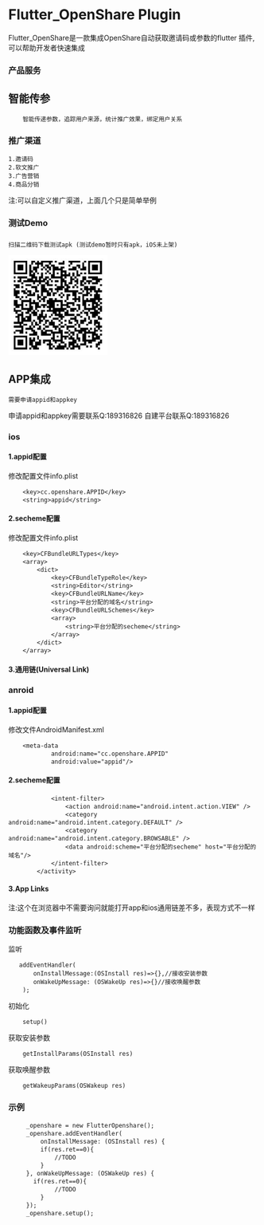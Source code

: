 # Flutter_OpenShare Plugin
Flutter_OpenShare是一款集成OpenShare自动获取邀请码或参数的flutter 插件,可以帮助开发者快速集成

### 产品服务
##  智能传参
```
    智能传递参数，追踪用户来源，统计推广效果，绑定用户关系
```

### 推广渠道
    1.邀请码
    2.软文推广
    3.广告营销
    4.商品分销
注:可以自定义推广渠道，上面几个只是简单举例

### 测试Demo

### 
```
扫描二维码下载测试apk (测试demo暂时只有apk，iOS未上架)
```
<img src="https://github.com/An-uking/Flutter_OpenShare/blob/master/images/20191024161016.jpg?raw=true" width="200" height="200">

## APP集成
```
需要申请appid和appkey
```
申请appid和appkey需要联系Q:189316826
自建平台联系Q:189316826
### ios

#### 1.appid配置
修改配置文件info.plist
```
	<key>cc.openshare.APPID</key>
	<string>appid</string>
```
#### 2.secheme配置
修改配置文件info.plist
```
	<key>CFBundleURLTypes</key>
	<array>
		<dict>
			<key>CFBundleTypeRole</key>
			<string>Editor</string>
			<key>CFBundleURLName</key>
			<string>平台分配的域名</string>
			<key>CFBundleURLSchemes</key>
			<array>
				<string>平台分配的secheme</string>
			</array>
		</dict>
	</array>
```
#### 3.通用链(Universal Link)
    
### anroid
#### 1.appid配置
修改文件AndroidManifest.xml

```
	<meta-data
            android:name="cc.openshare.APPID"
            android:value="appid"/>
```
#### 2.secheme配置
```         ...
            <intent-filter>
                <action android:name="android.intent.action.VIEW" />
                <category android:name="android.intent.category.DEFAULT" />
                <category android:name="android.intent.category.BROWSABLE" />
                <data android:scheme="平台分配的secheme" host="平台分配的域名"/>
            </intent-filter>
        </activity>
```
#### 3.App Links
注:这个在浏览器中不需要询问就能打开app和ios通用链差不多，表现方式不一样

### 功能函数及事件监听
监听

```
   addEventHandler(
       onInstallMessage:(OSInstall res)=>{},//接收安装参数
       onWakeUpMessage: (OSWakeUp res)=>{}//接收唤醒参数
    );
```

初始化
```
    setup()
```
获取安装参数
```
    getInstallParams(OSInstall res)
```
获取唤醒参数
```
    getWakeupParams(OSWakeup res)
```
### 示例
```
     _openshare = new FlutterOpenshare();
     _openshare.addEventHandler(
         onInstallMessage: (OSInstall res) {
         if(res.ret==0){
             //TODO
         }
     }, onWakeUpMessage: (OSWakeUp res) {
       if(res.ret==0){
             //TODO
         }
     });
     _openshare.setup();
```